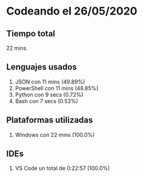 # Codeando el 26/05/2020

## Tiempo total
22 mins.

## Lenguajes usados
1. JSON con 11 mins (49.89%)
1. PowerShell con 11 mins (48.85%)
1. Python con 9 secs (0.72%)
1. Bash con 7 secs (0.53%)

## Plataformas utilizadas
1. Windows con 22 mins (100.0%)

## IDEs
1. VS Code un total de 0:22:57 (100.0%)
